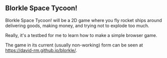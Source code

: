 ## Blorkle Space Tycoon!

Blorkle Space Tycoon! will be a 2D game where you fly rocket ships around delivering goods, making money, and trying not to explode too much.

Really, it's a testbed for me to learn how to make a simple browser game.

The game in its current (usually non-working) form can be seen at https://david-rm.github.io/blorkle/.
